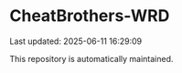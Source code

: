 # CheatBrothers-WRD

Last updated: 2025-06-11 16:29:09

This repository is automatically maintained.
